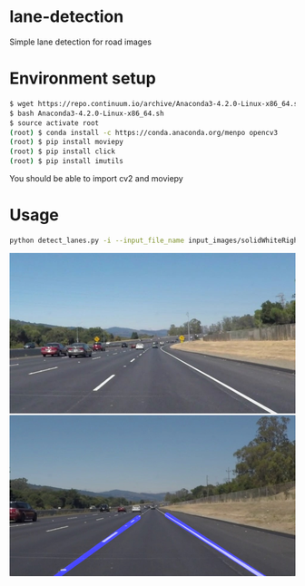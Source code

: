 # lane-detection
Simple lane detection for road images

# Environment setup

```bash
$ wget https://repo.continuum.io/archive/Anaconda3-4.2.0-Linux-x86_64.sh
$ bash Anaconda3-4.2.0-Linux-x86_64.sh
$ source activate root
(root) $ conda install -c https://conda.anaconda.org/menpo opencv3
(root) $ pip install moviepy
(root) $ pip install click
(root) $ pip install imutils
```

You should be able to import cv2 and moviepy

# Usage
```bash
python detect_lanes.py -i --input_file_name input_images/solidWhiteRight.jpg --output_file_name output_images/output_solidWhiteRight.jpg
```
![alt tag](https://raw.githubusercontent.com/hristo-vrigazov/lane-detection/master/input_images/solidWhiteCurve.jpg)
![alt tag](https://raw.githubusercontent.com/hristo-vrigazov/lane-detection/master/output_images/output_solidWhiteRight.jpg)
